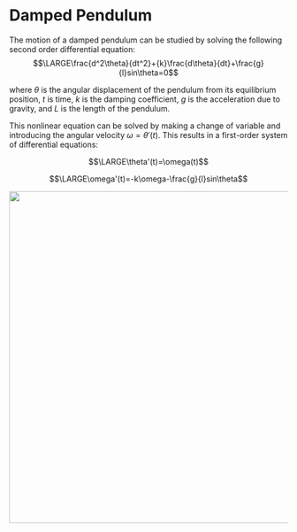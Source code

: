 # Damped Pendulum
The motion of a damped pendulum can be studied by solving the following second order differential equation:
$$\LARGE\frac{d^2\theta}{dt^2}+{k}\frac{d\theta}{dt}+\frac{g}{l}sin\theta=0$$

where $\theta$ is the angular displacement of the pendulum from its equilibrium position, $t$ is time, $k$ is the damping coefficient, $g$ is the acceleration due to gravity, and $L$ is the length of the pendulum. 

This nonlinear equation can be solved by making a change of variable and introducing the angular velocity $\omega=\theta'(t)$. This results in a first-order system of differential equations:

$$\LARGE\theta'(t)=\omega(t)$$

$$\LARGE\omega'(t)=-k\omega-\frac{g}{l}sin\theta$$


</p>
<p align="center">
<img src="https://user-images.githubusercontent.com/53666707/112855420-0efbed80-90af-11eb-89c4-3224b01fc2b6.gif" width="550" height="600"/>
</p>
